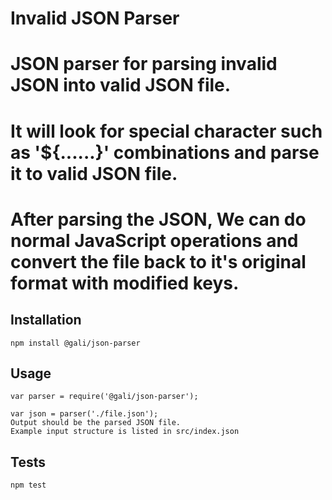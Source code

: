 Invalid JSON Parser
=========

# JSON parser for parsing invalid JSON into valid JSON file.
# It will look for special character such as '${......}' combinations and parse it to valid JSON file.
# After parsing the JSON, We can do normal JavaScript operations and convert the file back to it's original format with modified keys.


## Installation

  `npm install @gali/json-parser`
 
## Usage

    var parser = require('@gali/json-parser');

    var json = parser('./file.json');  
    Output should be the parsed JSON file.
    Example input structure is listed in src/index.json
    
## Tests

  `npm test`


